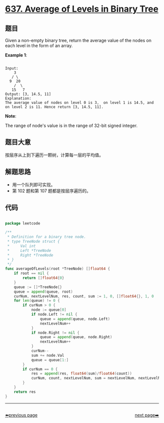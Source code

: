 # [637. Average of Levels in Binary Tree](https://leetcode.com/problems/average-of-levels-in-binary-tree/)

## 题目

Given a non-empty binary tree, return the average value of the nodes on each level in the form of an array.

**Example 1**:

```

Input:
    3
   / \
  9  20
    /  \
   15   7
Output: [3, 14.5, 11]
Explanation:
The average value of nodes on level 0 is 3,  on level 1 is 14.5, and on level 2 is 11. Hence return [3, 14.5, 11].

```

**Note**:  

The range of node's value is in the range of 32-bit signed integer.
 

## 题目大意

按层序从上到下遍历一颗树，计算每一层的平均值。


## 解题思路

- 用一个队列即可实现。
- 第 102 题和第 107 题都是按层序遍历的。




## 代码

```go

package leetcode

/**
 * Definition for a binary tree node.
 * type TreeNode struct {
 *     Val int
 *     Left *TreeNode
 *     Right *TreeNode
 * }
 */
func averageOfLevels(root *TreeNode) []float64 {
	if root == nil {
		return []float64{0}
	}
	queue := []*TreeNode{}
	queue = append(queue, root)
	curNum, nextLevelNum, res, count, sum := 1, 0, []float64{}, 1, 0
	for len(queue) != 0 {
		if curNum > 0 {
			node := queue[0]
			if node.Left != nil {
				queue = append(queue, node.Left)
				nextLevelNum++
			}
			if node.Right != nil {
				queue = append(queue, node.Right)
				nextLevelNum++
			}
			curNum--
			sum += node.Val
			queue = queue[1:]
		}
		if curNum == 0 {
			res = append(res, float64(sum)/float64(count))
			curNum, count, nextLevelNum, sum = nextLevelNum, nextLevelNum, 0, 0
		}
	}
	return res
}

```



----------------------------------------------
<div style="display: flex;justify-content: space-between;align-items: center;">
<p><a href="https://books.halfrost.com/leetcode/ChapterFour/0600~0699/0636.Exclusive-Time-of-Functions/">⬅️previous page</a></p>
<p><a href="https://books.halfrost.com/leetcode/ChapterFour/0600~0699/0638.Shopping-Offers/">next page➡️</a></p>
</div>
